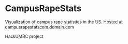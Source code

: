 # CampusRapeStats
Visualization of campus rape statistics in the US. 
Hosted at campusrapestatscom.domain.com

HackUMBC project
